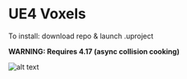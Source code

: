 # UE4 Voxels

To install: download repo & launch .uproject

<b>WARNING: Requires 4.17 (async collision cooking)</b>

![alt text](https://raw.githubusercontent.com/Phyronnaz/MarchingCubes/6cbf169a242dc769330a19b985601c40b6d6a2af/Screenshot.png)
